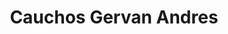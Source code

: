 ---
title: "Cauchos Gervan Andres"
url: /barrios-unidos/cauchos-gervan-andres/
shop: piezas de automóviles
---